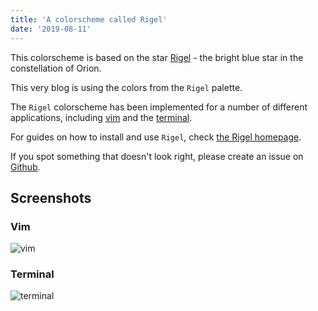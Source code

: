 ```yaml
---
title: 'A colorscheme called Rigel'
date: '2019-08-11'
---
```


This colorscheme is based on the star [Rigel](https://en.wikipedia.org/wiki/Rigel) - the bright blue star in the constellation of Orion.

This very blog is using the colors from the `Rigel` palette.

The `Rigel` colorscheme has been implemented for a number of different applications, including [vim](https://rigel.netlify.com/#vim) and the [terminal](https://rigel.netlify.com/#terminal).

For guides on how to install and use `Rigel`, check [the Rigel homepage](https://rigel.netlify.com/).

If you spot something that doesn't look right, please create an issue on [Github](https://github.com/Rigellute/rigel).

## Screenshots

### Vim

<img alt="vim" src="https://user-images.githubusercontent.com/12150276/62640613-e0f5f280-b939-11e9-8d34-f9b61cbdc842.png">

### Terminal

<img alt="terminal" src="https://user-images.githubusercontent.com/12150276/60734655-8cc9ae00-9f48-11e9-994e-70f055945cfb.png">
